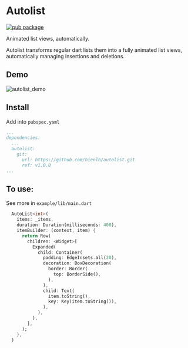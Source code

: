 # Autolist

[![pub package](https://img.shields.io/pub/v/autolist?color=blue&style=flat-square)](https://pub.dev/packages/autolist)

Animated list views, automatically.

Autolist transforms regular dart lists them into a fully
animated list views, automatically managing insertions and deletions.

## Demo

![autolist_demo](https://gitlab.com/benweitzman/autolist/uploads/b6c0666342803528d069474ad0b48fe7/autolist_demo.gif)

## Install

Add into `pubspec.yaml`

```yaml
...
dependencies:
  ...
  autolist:
    git:
      url: https://github.com/hienlh/autolist.git
      ref: v1.0.0
...
```

## To use:

See more in `example/lib/main.dart`

```dart
  AutoList<int>(
    items: _items,
    duration: Duration(milliseconds: 400),
    itemBuilder: (context, item) {
      return Row(
        children: <Widget>[
          Expanded(
            child: Container(
              padding: EdgeInsets.all(20),
              decoration: BoxDecoration(
                border: Border(
                  top: BorderSide(),
                ),
              ),
              child: Text(
                item.toString(),
                key: Key(item.toString()),
              ),
            ),
          ),
        ],
      );
    },
  )
```

